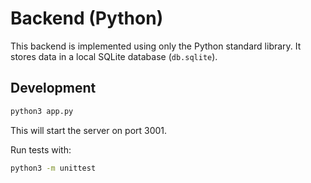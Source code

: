 # Backend (Python)

This backend is implemented using only the Python standard library. It stores data in a local SQLite database (`db.sqlite`).

## Development

```bash
python3 app.py
```

This will start the server on port 3001.

Run tests with:

```bash
python3 -m unittest
```
